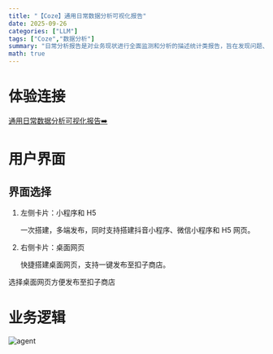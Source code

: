 ```yaml
---
title: "【Coze】通用日常数据分析可视化报告"
date: 2025-09-26
categories: ["LLM"]
tags: ["Coze","数据分析"]
summary: "日常分析报告是对业务现状进行全面监测和分析的描述统计类报告，旨在发现问题、分析原因、预测趋势并提供决策建议。"
math: true
---
```


# 体验连接
[通用日常数据分析可视化报告➡️](https://www.coze.cn/s/O9BVPqYeRSo/)


# 用户界面

## 界面选择
1. 左侧卡片：小程序和 H5

    一次搭建，多端发布，同时支持搭建抖音小程序、微信小程序和 H5 网页。

2. 右侧卡片：桌面网页

    快捷搭建桌面网页，支持一键发布至扣子商店。

选择桌面网页方便发布至扣子商店


# 业务逻辑

![agent](/images/LLM/数据分析可视化agent.drawio.svg)